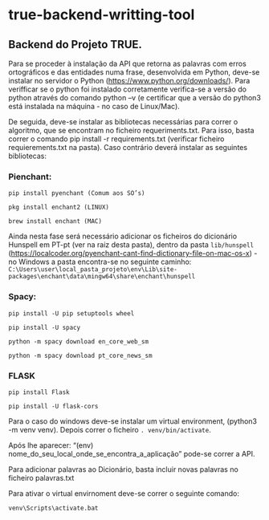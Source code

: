 # true-backend-writting-tool
## Backend do Projeto TRUE.


Para se proceder à instalação da API que retorna as palavras com erros ortográficos e das entidades numa frase, desenvolvida em Python, deve-se instalar no servidor o Python (https://www.python.org/downloads/). Para verifficar se o python foi instalado corretamente verifica-se a versão do python através do comando python –v (e certificar que a versão do python3 está instalada na máquina - no caso de Linux/Mac). 

De seguida, deve-se instalar as bibliotecas necessárias para correr o algoritmo, que se encontram no ficheiro requeriments.txt. Para isso, basta correr o comando pip install -r requirements.txt (verificar ficheiro requierements.txt na pasta). Caso contrário deverá instalar as seguintes bibliotecas: 

### Pienchant: 

``` pip install pyenchant (Comum aos SO’s) ```

``` pkg install enchant2 (LINUX) ```

``` brew install enchant (MAC) ```

Ainda nesta fase será necessário adicionar os ficheiros do dicionário Hunspell em PT-pt  (ver na raiz desta pasta), dentro da pasta ``` lib/hunspell ``` (https://localcoder.org/pyenchant-cant-find-dictionary-file-on-mac-os-x) - no Windows a pasta encontra-se no seguinte caminho: ``` C:\Users\user\local_pasta_projeto\env\Lib\site-packages\enchant\data\mingw64\share\enchant\hunspell ``` 

### Spacy: 

``` pip install -U pip setuptools wheel ``` 

``` pip install -U spacy ```

``` python -m spacy download en_core_web_sm ``` 

``` python -m spacy download pt_core_news_sm ``` 

### FLASK 

``` pip install Flask ``` 

``` pip install -U flask-cors ```

Para o caso do windows deve-se instalar um virtual environment, (python3 -m venv venv). Depois correr o ficheiro  ``` . venv/bin/activate ```.  


Após lhe aparecer: “(env) nome_do_seu_local_onde_se_encontra_a_aplicação” pode-se correr a API. 

Para adicionar palavras ao Dicionário, basta incluir novas palavras no ficheiro palavras.txt  

Para ativar o virtual envirnoment deve-se correr o seguinte comando: 

``` venv\Scripts\activate.bat ```



